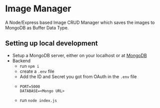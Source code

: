 # Image Manager
A Node/Express based Image CRUD Manager which saves the images to MongoDB as Buffer Data Type.

## Setting up local development
- Setup a MongoDB server, either on your localhost or at [MongoDB](https://www.mongodb.com/)
- Backend
  - run ```npm i```
  - create a `.env` file
  - Add the ID and Secret you got from OAuth in the `.env` file
  - ```
    PORT=5000
    DATABASE=<Mongo URL>
    ```
  - run ```node index.js```
